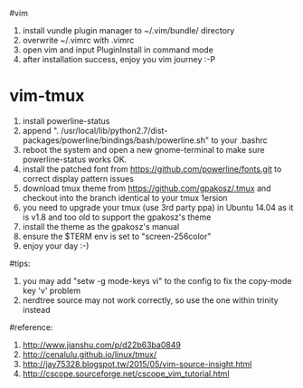 #vim
1. install vundle plugin manager to ~/.vim/bundle/ directory
1. overwrite ~/.vimrc with .vimrc
1. open vim and input PluginInstall in command mode
1. after installation success, enjoy you vim journey :-P

# vim-tmux
1. install powerline-status
1. append ". /usr/local/lib/python2.7/dist-packages/powerline/bindings/bash/powerline.sh" to your .bashrc
1. reboot the system and open a new gnome-terminal to make sure powerline-status works OK.
1. install the patched font from https://github.com/powerline/fonts.git to correct display pattern issues
1. download tmux theme from https://github.com/gpakosz/.tmux and checkout into the branch identical to your tmux 1ersion
1. you need to upgrade your tmux (use 3rd party ppa) in Ubuntu 14.04 as it is v1.8 and too old to support the gpakosz's theme
1. install the theme as the gpakosz's manual
1. ensure the $TERM env is set to "screen-256color"
1. enjoy your day :-)

#tips:
1. you may add "setw -g mode-keys vi" to the config to fix the copy-mode key 'v' problem
1. nerdtree source may not work correctly, so use the one within trinity instead

#reference:
1. http://www.jianshu.com/p/d22b63ba0849
1. http://cenalulu.github.io/linux/tmux/
1. http://jay75328.blogspot.tw/2015/05/vim-source-insight.html
1. http://cscope.sourceforge.net/cscope_vim_tutorial.html
